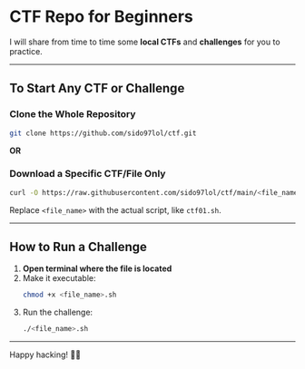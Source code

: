# CTF Repo for Beginners

I will share from time to time some **local CTFs** and **challenges** for you to practice.

---

##  To Start Any CTF or Challenge

###  Clone the Whole Repository

```bash
git clone https://github.com/sido97lol/ctf.git
```


**OR**


###  Download a Specific CTF/File Only

```bash
curl -O https://raw.githubusercontent.com/sido97lol/ctf/main/<file_name>
```

Replace `<file_name>` with the actual script, like `ctf01.sh`.

---

## How to Run a Challenge

1. **Open terminal where the file is located**
2. Make it executable:
   ```bash
   chmod +x <file_name>.sh
   ```
3. Run the challenge:
   ```bash
   ./<file_name>.sh
   ```

---

Happy hacking! 🏴‍☠️
